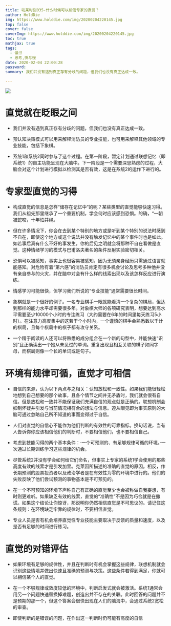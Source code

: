 ```yaml
---
title: 吼呆时刻035-什么时候可以相信专家的直觉？
author: HoldDie
img: https://www.holddie.com/img/20200204220145.jpg
top: false
cover: false
coverImg: https://www.holddie.com/img/20200204220145.jpg
toc: true
mathjax: true
tags:
  - 读书
  - 思考,快与慢
date: 2020-02-04 22:00:28
password:
summary: 我们并没有遇到真正存有分歧的问题，但我们也没有真正达成一致。

---
```




![](https://www.holddie.com/img/20200204220145.jpg)



# 直觉就在眨眼之间

- 我们并没有遇到真正存有分歧的问题，但我们也没有真正达成一致。



- 预认知决策模式可以用来解释消防员的专业技能，也可用来解释其他领域的专业技能，包括下象棋。



- 系统1和系统2同时参与了这个过程。在第一阶段，暂定计划通过联想记忆（即系统1）的自主功能呈现在大脑中。下一阶段是一个需要深思熟虑的过程，大脑会对这个计划进行模拟以检测其是否有效，这是在系统2的运作下进行的。





# 专家型直觉的习得

- 构成直觉的信息是怎样“储存在记忆中”的呢？某些类型的直觉能够快速习得。我们从祖先那里继承了一个重要机制，学会何时应该感到恐惧。的确，“一朝被蛇咬，十年怕井绳。



- 但在许多情况下，你会在去到某个特别的地方或是听到某个特别的说法时感到不自在，即使这个地方或这个说法并没有触发记忆中的某个事件时也是如此。如若事后真有什么不好的事发生，你的后见之明就会将那种不自在看做是直觉。这种情绪学习的模式与巴甫洛夫著名的条件反射实验密切相关。



- 恐惧可以被感知，事实上也很容易被感知，因为无须亲身经历只需通过语言就能感知。对危险有着“第六感”的消防员肯定有很多机会讨论及思考多种他并没有亲自参与的火灾，并在脑中对会有什么样的线索出现以及该怎样反应进行演练。



- 情感学习可能很快，但学习我们所说的“专业技能”通常需要很长时间。



- 象棋就是一个很好的例子。一名专业棋手一眼就能看清一个复杂的棋局，但达到那样的能力水平却需要很多年。对象棋大师的各项研究表明，想要达到高水平需要至少10000个小时的专注练习（大约需要在6年的时间里每天练习5小时）。在注意力高度集中的这若干个小时内，一个谨慎的棋手会熟悉数以千计的棋局，且每个棋局中的棋子都有攻守关系。



- 一个精于阅读的人还可以将熟悉的成分组合在一个新的句型中，并能快速“识别”且正确读出一个她从未见过的单词。重复出现且相互关联的棋子如同字母，而棋局则像一个长的单词或是句子。





# 环境有规律可循，直觉才可相信

- 自信的来源，认为以下两点与之相关：认知放松和一致性。如果我们能很轻松地想到自己想要的那个故事，且各个情节之间并无矛盾时，我们就会很有自信。但是放松和一致并不能保证我们充满自信的观点就是正确的。联想机制会抑制怀疑并引发与当前情况相符合的想法与信息。遵从眼见即为事实原则的大脑可通过忽略自己所不知道的事而变得过于自信。



- 人们对直觉的自信心不能作为他们判断的有效性的可靠指标。换句话说，当有人告诉你你应该相信他们的判断时，不要相信他们，也不要相信自己。



- 考虑到技能习得的两个基本条件：·一个可预测的、有足够规律可循的环境。·一次通过长期训练学习这些规律的机会。



- 尽管系统2并没有学会如何给它们命名，但事实上专家的系统1学会使用的那些高度有效的线索才是引发加里。克莱因所描述的准确的直觉的原因。相反，作长期预测的股票投资者以及政治学者是在有效性为零的环境中进行的。他们的失败反映了他们尝试预测的事物基本是不可预见的。



- 在一个不可预知的环境下声称自己有正确的直觉至少也会被称做自我妄想，有时则更难听。如果缺乏有效的线索，直觉的“准确性”不是因为巧合就是在撒谎。如果这个结论让你惊讶，那说明你仍然相信直觉是不可思议的。请记住这条规则：在环境缺乏牢靠的规律时，不要相信直觉。



- 专业人员是否有机会培养直觉性专业技能主要取决于反馈的质量和速度，以及是否有足够的时间进行练习。



# 直觉的对错评估

- 如果环境有足够的规律性，并且在判断时有机会掌握这些规律，联想机制就会识别这些情境并做出快速且准确的预测与决策。这些条件若得到满足，你就可以相信某个人的直觉。



- 在一个不够规律或效度较低的环境中，判断启发式就会被激活。系统1通常会用另一个问题快速替换掉难题，创造出并不存在的关联。此时回答的问题并不是预期的那一个，但这个答案会很快出现在人们的脑海中，会通过系统2宽松的审查。



- 即使判断的是错误的问题，在作出这一判断时仍可能有高度的自信